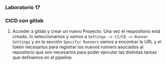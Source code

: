 ### Laboratorio 17

### CICD con gitlab

1. Acceder a gitlab y crear un nuevo Proyecto. Una vez el respositorio está creado, lo seleccionamos y vamos a `Settings –> CI/CD –> Runner Settings` y en la sección `Specific Runners` vamos a encontrar la URL y el token necesarios para registrar los nuevos runners asociados al repositorio que son necesarios para poder ejecutar las distintas tareas que definamos en el pipeline.
